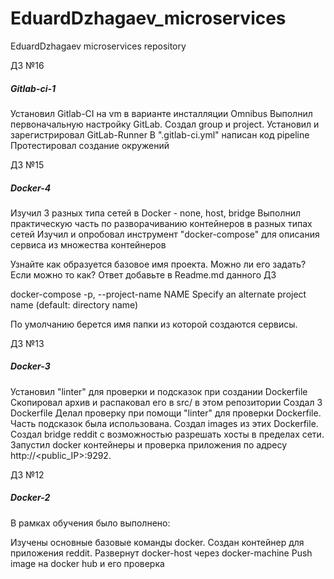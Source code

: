 # EduardDzhagaev_microservices
EduardDzhagaev microservices repository

ДЗ №16
##### Gitlab-ci-1 #####

Установил Gitlab-СI на vm в варианте инсталляции Omnibus
Выполнил первоначальную настройку GitLab. Cоздал group и project. 
Установил и зарегистрировал GitLab-Runner
В ".gitlab-ci.yml" написан код pipeline
Протестировал создание окружений


ДЗ №15
##### Docker-4 #####

Изучил 3 разных типа сетей в Docker - none, host, bridge
Выполнил практическую часть по разворачиванию контейнеров в разных типах сетей
Изучил и опробовал инструмент "docker-compose" для описания сервиса из множества контейнеров

Узнайте как образуется базовое имя проекта. Можно ли его задать? Если можно то как? Ответ добавьте в Readme.md данного ДЗ

docker-compose
-p, --project-name NAME     Specify an alternate project name
                                  (default: directory name)

По умолчанию берется имя папки из которой создаются сервисы.


ДЗ №13
##### Docker-3 #####

Установил "linter" для проверки и подсказок при создании Dockerfile
Скопировал архив и распаковал его в src/ в этом репозитории
Cоздал 3 Dockerfile
Делал проверку при помощи "linter" для проверки Dockerfile. Часть подсказок была использована.
Создал images из этих Dockerfile.
Создал bridge reddit с возможностью разрешать хосты в пределах сети.
Запустил docker контейнеры и проверка приложения по адресу 
http://<public_IP>:9292.


ДЗ №12
##### Docker-2 #####

В рамках обучения было выполнено:

Изучены основные базовые команды docker.
Создан контейнер для приложения reddit.
Развернут docker-host через docker-machine
Push image на docker hub и его проверка
